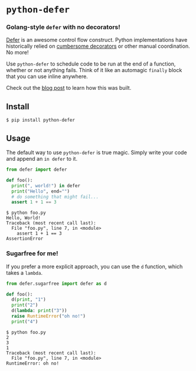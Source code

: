 # `python-defer`
### Golang-style `defer` with no decorators!

[Defer](https://go.dev/tour/flowcontrol/12) is an awesome control flow construct. Python implementations have historically relied on [cumbersome decorators](https://pypi.org/project/py-defer/) or other manual coordination. No more!

Use `python-defer` to schedule code to be run at the end of a function, whether or not anything fails. Think of it like an automagic `finally` block that you can use inline anywhere.

Check out the [blog post](https://musings.yasyf.com/bringing-gos-defer-to-python/) to learn how this was built.

## Install

```console
$ pip install python-defer
```

## Usage

The default way to use `python-defer` is true magic. Simply write your code and append an `in defer` to it.


```python
from defer import defer

def foo():
  print(", world!") in defer
  print("Hello", end="")
  # do something that might fail...
  assert 1 + 1 == 3
```

```console
$ python foo.py
Hello, World!
Traceback (most recent call last):
  File "foo.py", line 7, in <module>
    assert 1 + 1 == 3
AssertionError
```



### Sugarfree for me!

If you prefer a more explicit approach, you can use the `d` function, which takes a `lambda`.


```python
from defer.sugarfree import defer as d

def foo():
  d(print, "1")
  print("2")
  d(lambda: print("3"))
  raise RuntimeError("oh no!")
  print("4")
```

```console
$ python foo.py
2
3
1
Traceback (most recent call last):
  File "foo.py", line 7, in <module>
RuntimeError: oh no!
```
